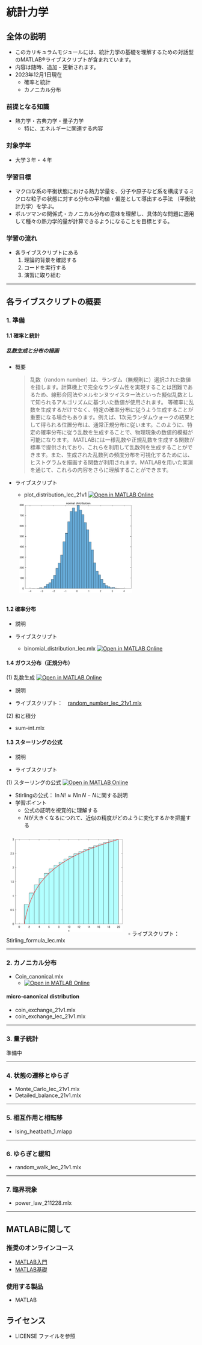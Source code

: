 # 統計力学

## 全体の説明

- このカリキュラムモジュールには、統計力学の基礎を理解するための対話型のMATLAB®ライブスクリプトが含まれています。
- 内容は随時、追加・更新されます。
- 2023年12月1日現在
  - 確率と統計
  - カノニカル分布

### 前提となる知識

- 熱力学・古典力学・量子力学
  - 特に、エネルギーに関連する内容

### 対象学年

- 大学３年・４年

### 学習目標

- マクロな系の平衡状態における熱力学量を、分子や原子など系を構成するミクロな粒子の状態に対する分布の平均値・偏差として導出する手法 （平衡統計力学）を学ぶ。
- ボルツマンの関係式・カノニカル分布の意味を理解し、具体的な問題に適用して種々の熱力学的量が計算できるようになることを目標とする。

### 学習の流れ

- 各ライブスクリプトにある
  1. 理論的背景を確認する
  2. コードを実行する
  3. 演習に取り組む

---

## 各ライブスクリプトの概要

### 1. 準備

#### 1.1 確率と統計

##### 乱数生成と分布の描画

- 概要
  >乱数（random number）は、ランダム（無規則に）選択された数値を指します。計算機上で完全なランダム性を実現することは困難であるため、線形合同法やメルセンヌツイスター法といった擬似乱数として知られるアルゴリズムに基づいた数値が使用されます。
  >等確率に乱数を生成するだけでなく、特定の確率分布に従うよう生成することが重要になる場合もあります。例えば、1次元ランダムウォークの結果として得られる位置分布は、通常正規分布に従います。このように、特定の確率分布に従う乱数を生成することで、物理現象の数値的模擬が可能になります。
  >MATLABには一様乱数や正規乱数を生成する関数が標準で提供されており、これらを利用して乱数列を生成することができます。また、生成された乱数列の頻度分布を可視化するためには、ヒストグラムを描画する関数が利用されます。MATLABを用いた実演を通じて、これらの内容をさらに理解することができます。

- ライブスクリプト
  - plot_distribution_lec_21v1 [![Open in MATLAB Online](https://www.mathworks.com/images/responsive/global/open-in-matlab-online.svg)](https://matlab.mathworks.com/open/github/v1?repo=yoshy2003/StatMech_A&file=plot_distribution_lec_21v1.mlx)
  <img width="300" src="./Images/Normal_dist.png" style="margin:10px" >

#### 1.2 確率分布

- 説明

- ライブスクリプト
  - binomial_distribution_lec.mlx [![Open in MATLAB Online](https://www.mathworks.com/images/responsive/global/open-in-matlab-online.svg)](https://matlab.mathworks.com/open/github/v1?repo=yoshy2003/StatMech_A&file=binomial_distribution_lec.mlx)

#### 1.4 ガウス分布（正規分布）



(1) 乱数生成 [![Open in MATLAB Online](https://www.mathworks.com/images/responsive/global/open-in-matlab-online.svg)](https://matlab.mathworks.com/open/github/v1?repo=yoshy2003/StatMech_A&file=/Livescripts/random_number_lec_21v1.mlx)

- 説明

- ライブスクリプト：　[random_number_lec_21v1.mlx](https://github.com/yoshy2003/StatMech_A/raw/main/Livescripts/random_number_lec_21v1.mlx) 




(2) 和と積分
- sum-int.mlx




#### 1.3 スターリングの公式

- 説明

- ライブスクリプト

(1) スターリングの公式 [![Open in MATLAB Online](https://www.mathworks.com/images/responsive/global/open-in-matlab-online.svg)](https://matlab.mathworks.com/open/github/v1?repo=yoshy2003/StatMech_A&file=Livescripts/Stirling_formula_lec.mlx)

- Stirlingの公式： $\ln N! \approx N\ln N - N$に関する説明
- 学習ポイント
  - 公式の証明を視覚的に理解する
  - $N$が大きくなるにつれて、近似の精度がどのように変化するかを把握する
<img width="300" src="./Images/Stirling_1.png" style="margin:10px" >
- ライブスクリプト： Stirling_formula_lec.mlx





---
### 2. カノニカル分布

- Coin_canonical.mlx
  - [![Open in MATLAB Online](https://www.mathworks.com/images/responsive/global/open-in-matlab-online.svg)](https://matlab.mathworks.com/open/github/v1?repo=yoshy2003/StatMech_A&file=Coin_canonical.mlx)


#### micro-canonical distribution

- coin_exchange_21v1.mlx
- coin_exchange_lec_21v1.mlx

---
### 3. 量子統計

準備中


---
### 4. 状態の遷移とゆらぎ

- Monte_Carlo_lec_21v1.mlx
- Detailed_balance_21v1.mlx



---
### 5. 相互作用と相転移


- Ising_heatbath_1.mlapp

---
### 6. ゆらぎと緩和

- random_walk_lec_21v1.mlx


---
### 7. 臨界現象

- power_law_211228.mlx


---
## MATLABに関して

### 推奨のオンラインコース

- [MATLAB入門](https://matlabacademy.mathworks.com/jp/details/matlab-onramp/gettingstarted)
- [MATLAB基礎](https://matlabacademy.mathworks.com/jp/details/matlab-fundamentals/mlbe)

### 使用する製品
- MATLAB

## ライセンス
- LICENSE ファイルを参照


